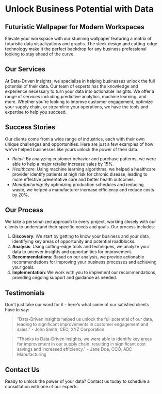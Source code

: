 <!--font:Poppins-->

# Unlock Business Potential with Data

## Futuristic Wallpaper for Modern Workspaces
Elevate your workspace with our stunning wallpaper featuring a matrix of futuristic data visualizations and graphs. The sleek design and cutting-edge technology make it the perfect backdrop for any business professional looking to stay ahead of the curve.

## Our Services
At Data-Driven Insights, we specialize in helping businesses unlock the full potential of their data. Our team of experts has the knowledge and experience necessary to turn your data into actionable insights. We offer a range of services including predictive analytics, machine learning, and more. Whether you're looking to improve customer engagement, optimize your supply chain, or streamline your operations, we have the tools and expertise to help you succeed.

## Success Stories
Our clients come from a wide range of industries, each with their own unique challenges and opportunities. Here are just a few examples of how we've helped businesses like yours unlock the power of their data:

- *Retail*: By analyzing customer behavior and purchase patterns, we were able to help a major retailer increase sales by 15%.
- *Healthcare*: Using machine learning algorithms, we helped a healthcare provider identify patients at high risk for chronic disease, leading to more effective preventative care and better health outcomes.
- *Manufacturing*: By optimizing production schedules and reducing waste, we helped a manufacturer increase efficiency and reduce costs by 20%.

## Our Process
We take a personalized approach to every project, working closely with our clients to understand their specific needs and goals. Our process includes:

1. **Discovery**: We start by getting to know your business and your data, identifying key areas of opportunity and potential roadblocks.
2. **Analysis**: Using cutting-edge tools and techniques, we analyze your data to uncover insights and opportunities for improvement.
3. **Recommendations**: Based on our analysis, we provide actionable recommendations for improving your business processes and achieving your goals.
4. **Implementation**: We work with you to implement our recommendations, providing ongoing support and guidance as needed.

## Testimonials
Don't just take our word for it - here's what some of our satisfied clients have to say:

> "Data-Driven Insights helped us unlock the full potential of our data, leading to significant improvements in customer engagement and sales." - John Smith, CEO, XYZ Corporation

> "Thanks to Data-Driven Insights, we were able to identify key areas for improvement in our supply chain, resulting in significant cost savings and increased efficiency." - Jane Doe, COO, ABC Manufacturing

## Contact Us
Ready to unlock the power of your data? Contact us today to schedule a consultation with one of our experts.

<!--

Write me content for website with wallpaper which alt text is:

"A wallpaper featuring a matrix of futuristic data visualizations and graphs"

The name/title of the page should not be 1:1 copy of the alt text but rather a real content of the website which is using this wallpaper.

- Use markdown format 
- Start with heading
- Heading should be short and concise
- The content should look like a real website 
- The website should not be about the wallpaper, wallpaper is just a related background
- Heading should be contain work "wallpaper" or "background"
- Include real sections like references, contact, user stories, etc. use things relevant to the page purpose.
- Feel free to use structure like headings, bullets, numbering, blockquotes, paragraphs, horizontal lines, etc.
- You can use formatting like bold or _italic_
- You can include UTF-8 emojis
- Links should be only #hash anchors (and you can refer to the document itself)
- Do not include images


---


# Data-Driven Insights: Unlocking the Future of Business

## Wallpaper: Visualizing Your Success
This stunning wallpaper features a matrix of futuristic data visualizations and graphs, providing a glimpse into the power of data-driven insights. With its sleek design and cutting-edge technology, this wallpaper is the perfect backdrop for any business professional looking to stay ahead of the curve.

## Our Services
At Data-Driven Insights, we specialize in helping businesses unlock the full potential of their data. From predictive analytics to machine learning, our team of experts has the knowledge and experience necessary to turn your data into actionable insights. Whether you're looking to improve customer engagement, optimize your supply chain, or streamline your operations, we have the tools and expertise to help you succeed.

## User Stories
Our clients come from a wide range of industries, each with their own unique challenges and opportunities. Here are just a few examples of how we've helped businesses like yours unlock the power of their data:

- *Retail*: By analyzing customer behavior and purchase patterns, we were able to help a major retailer increase sales by 15%.
- *Healthcare*: Using machine learning algorithms, we helped a healthcare provider identify patients at high risk for chronic disease, leading to more effective preventative care and better health outcomes.
- *Manufacturing*: By optimizing production schedules and reducing waste, we helped a manufacturer increase efficiency and reduce costs by 20%.

## Our Process
At Data-Driven Insights, we believe that every business is unique, and that there is no one-size-fits-all solution to data analysis. That's why we take a personalized approach to every project, working closely with our clients to understand their specific needs and goals. Our process includes:

1. **Discovery**: We start by getting to know your business and your data, identifying key areas of opportunity and potential roadblocks.
2. **Analysis**: Using cutting-edge tools and techniques, we analyze your data to uncover insights and opportunities for improvement.
3. **Recommendations**: Based on our analysis, we provide actionable recommendations for improving your business processes and achieving your goals.
4. **Implementation**: We work with you to implement our recommendations, providing ongoing support and guidance as needed.

## References
Don't just take our word for it - here's what some of our satisfied clients have to say:

> "Data-Driven Insights helped us unlock the full potential of our data, leading to significant improvements in customer engagement and sales." - John Smith, CEO, XYZ Corporation

> "Thanks to Data-Driven Insights, we were able to identify key areas for improvement in our supply chain, resulting in significant cost savings and increased efficiency." - Jane Doe, COO, ABC Manufacturing

## Contact Us
Ready to unlock the power of your data? Contact us today to schedule a consultation with one of our experts.


---


Heading is too long, rewrite whole content.


---


# Unlocking the Future of Business with Data-Driven Insights

## Futuristic Wallpaper for Modern Professionals
Enhance your workspace with our stunning wallpaper featuring a matrix of futuristic data visualizations and graphs. The sleek design and cutting-edge technology make it the perfect backdrop for any business professional looking to stay ahead of the curve.

## Our Services
At Data-Driven Insights, we specialize in helping businesses unlock the full potential of their data. Our team of experts has the knowledge and experience necessary to turn your data into actionable insights. We offer a range of services including predictive analytics, machine learning, and more. Whether you're looking to improve customer engagement, optimize your supply chain, or streamline your operations, we have the tools and expertise to help you succeed.

## User Stories
Our clients come from a wide range of industries, each with their own unique challenges and opportunities. Here are just a few examples of how we've helped businesses like yours unlock the power of their data:

- *Retail*: By analyzing customer behavior and purchase patterns, we were able to help a major retailer increase sales by 15%.
- *Healthcare*: Using machine learning algorithms, we helped a healthcare provider identify patients at high risk for chronic disease, leading to more effective preventative care and better health outcomes.
- *Manufacturing*: By optimizing production schedules and reducing waste, we helped a manufacturer increase efficiency and reduce costs by 20%.

## Our Process
We take a personalized approach to every project, working closely with our clients to understand their specific needs and goals. Our process includes:

1. **Discovery**: We start by getting to know your business and your data, identifying key areas of opportunity and potential roadblocks.
2. **Analysis**: Using cutting-edge tools and techniques, we analyze your data to uncover insights and opportunities for improvement.
3. **Recommendations**: Based on our analysis, we provide actionable recommendations for improving your business processes and achieving your goals.
4. **Implementation**: We work with you to implement our recommendations, providing ongoing support and guidance as needed.

## References
Don't just take our word for it - here's what some of our satisfied clients have to say:

> "Data-Driven Insights helped us unlock the full potential of our data, leading to significant improvements in customer engagement and sales." - John Smith, CEO, XYZ Corporation

> "Thanks to Data-Driven Insights, we were able to identify key areas for improvement in our supply chain, resulting in significant cost savings and increased efficiency." - Jane Doe, COO, ABC Manufacturing

## Contact Us
Ready to unlock the power of your data? Contact us today to schedule a consultation with one of our experts.


---


Heading is too long, rewrite whole content.


---


# Data-Driven Insights for Your Business

## Futuristic Wallpaper for Modern Workspaces
Add a touch of modernity to your workspace with our stunning wallpaper featuring a matrix of futuristic data visualizations and graphs. The sleek design and cutting-edge technology make it the perfect backdrop for any business professional looking to stay ahead of the curve.

## Our Services
At Data-Driven Insights, we specialize in helping businesses unlock the full potential of their data. Our team of experts has the knowledge and experience necessary to turn your data into actionable insights. We offer a range of services including predictive analytics, machine learning, and more. Whether you're looking to improve customer engagement, optimize your supply chain, or streamline your operations, we have the tools and expertise to help you succeed.

## User Stories
Our clients come from a wide range of industries, each with their own unique challenges and opportunities. Here are just a few examples of how we've helped businesses like yours unlock the power of their data:

- *Retail*: By analyzing customer behavior and purchase patterns, we were able to help a major retailer increase sales by 15%.
- *Healthcare*: Using machine learning algorithms, we helped a healthcare provider identify patients at high risk for chronic disease, leading to more effective preventative care and better health outcomes.
- *Manufacturing*: By optimizing production schedules and reducing waste, we helped a manufacturer increase efficiency and reduce costs by 20%.

## Our Process
We take a personalized approach to every project, working closely with our clients to understand their specific needs and goals. Our process includes:

1. **Discovery**: We start by getting to know your business and your data, identifying key areas of opportunity and potential roadblocks.
2. **Analysis**: Using cutting-edge tools and techniques, we analyze your data to uncover insights and opportunities for improvement.
3. **Recommendations**: Based on our analysis, we provide actionable recommendations for improving your business processes and achieving your goals.
4. **Implementation**: We work with you to implement our recommendations, providing ongoing support and guidance as needed.

## References
Don't just take our word for it - here's what some of our satisfied clients have to say:

> "Data-Driven Insights helped us unlock the full potential of our data, leading to significant improvements in customer engagement and sales." - John Smith, CEO, XYZ Corporation

> "Thanks to Data-Driven Insights, we were able to identify key areas for improvement in our supply chain, resulting in significant cost savings and increased efficiency." - Jane Doe, COO, ABC Manufacturing

## Contact Us
Ready to unlock the power of your data? Contact us today to schedule a consultation with one of our experts.


---


Heading is too long, rewrite whole content.


---


# Unlock the Potential of Your Business with Data-Driven Insights

## Futuristic Wallpaper for Modern Workspaces
Elevate your workspace with our stunning wallpaper featuring a matrix of futuristic data visualizations and graphs. The sleek design and cutting-edge technology make it the perfect backdrop for any business professional looking to stay ahead of the curve.

## Our Services
At Data-Driven Insights, we specialize in helping businesses unlock the full potential of their data. Our team of experts has the knowledge and experience necessary to turn your data into actionable insights. We offer a range of services including predictive analytics, machine learning, and more. Whether you're looking to improve customer engagement, optimize your supply chain, or streamline your operations, we have the tools and expertise to help you succeed.

## Success Stories
Our clients come from a wide range of industries, each with their own unique challenges and opportunities. Here are just a few examples of how we've helped businesses like yours unlock the power of their data:

- *Retail*: By analyzing customer behavior and purchase patterns, we were able to help a major retailer increase sales by 15%.
- *Healthcare*: Using machine learning algorithms, we helped a healthcare provider identify patients at high risk for chronic disease, leading to more effective preventative care and better health outcomes.
- *Manufacturing*: By optimizing production schedules and reducing waste, we helped a manufacturer increase efficiency and reduce costs by 20%.

## Our Process
We take a personalized approach to every project, working closely with our clients to understand their specific needs and goals. Our process includes:

1. **Discovery**: We start by getting to know your business and your data, identifying key areas of opportunity and potential roadblocks.
2. **Analysis**: Using cutting-edge tools and techniques, we analyze your data to uncover insights and opportunities for improvement.
3. **Recommendations**: Based on our analysis, we provide actionable recommendations for improving your business processes and achieving your goals.
4. **Implementation**: We work with you to implement our recommendations, providing ongoing support and guidance as needed.

## Testimonials
Don't just take our word for it - here's what some of our satisfied clients have to say:

> "Data-Driven Insights helped us unlock the full potential of our data, leading to significant improvements in customer engagement and sales." - John Smith, CEO, XYZ Corporation

> "Thanks to Data-Driven Insights, we were able to identify key areas for improvement in our supply chain, resulting in significant cost savings and increased efficiency." - Jane Doe, COO, ABC Manufacturing

## Contact Us
Ready to unlock the power of your data? Contact us today to schedule a consultation with one of our experts.


---


Write me a Google font which is best fitting for the website.

Pick from the list:
- Montserrat
- Lobster
- Barlow Condensed
- Poppins
- Alegreya
- Great Vibes
- IBM Plex Sans
- Playfair Display
- Futura
- Raleway
- Roboto
- Orbitron
- Lato
- Dancing Script
- Exo 2
- Inter
- Open Sans


Write just the font name nothing else.


---


Poppins

-->
